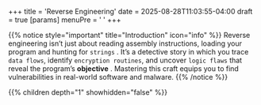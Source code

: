 +++
title = 'Reverse Engineering'
date = 2025-08-28T11:03:55-04:00
draft = true
[params]
  menuPre = '<i class="fas fa-undo-alt"></i> '
+++

{{% notice style="important" title="Introduction" icon="info" %}}
Reverse engineering isn’t just about reading assembly instructions, loading your program and hunting for `strings` . It’s a detective story in which you trace `data flows`, identify `encryption routines`, and uncover `logic flaws` that reveal the program’s **objective** . Mastering this craft equips you to find vulnerabilities in real-world software and malware.
{{% /notice %}}

{{% children depth="1" showhidden="false" %}}
